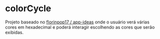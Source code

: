 # colorCycle

Projeto baseado no [florinpop17 / app-ideas](https://github.com/florinpop17/app-ideas) onde o usuário verá várias cores em hexadecimal e poderá interagir escolhendo as cores que serão exibidas.
